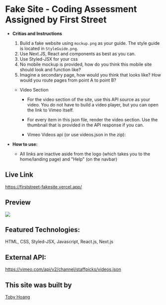# Fake Site - Coding Assessment Assigned by First Street

* **Critias and Instructions** 
    1. Build a fake website using `mockup.png` as your guide. The style guide is located in `StyleGuide.png`.
    2. Use Next.JS, React and components as best as you can.
    3. Use Styled-JSX for your css
    4. No mobile mockup is provided, how do you think this mobile site should look and function like?
    5. Imagine a secondary page, how would you think that looks like? How would you route pages from point A to point B?

    - Video Section

        - For the video section of the site, use this API source as your video. You do not have to build a video player, but you can open the link to Vimeo itself.

        - For every item in this json file, render the video section. Use the thumbnail that is provided in the API response if you can.

        - Vimeo Videos api (or use videos.json in the zip):


* **How to use:**
    - All links are inactive aside from the logo (which takes you to the home/landing page) and "Help" (on the navbar)

## Live Link
https://firststreet-fakesite.vercel.app/

## Preview
<img src="public/assets/fakesitegif.gif">
   
## Featured Technologies: 
HTML, CSS, Styled-JSX, Javascript, React.js, Next.js
## External API:
https://vimeo.com/api/v2/channel/staffpicks/videos.json
## This site was built by
[Toby Hoang](https://github.com/technotobes)